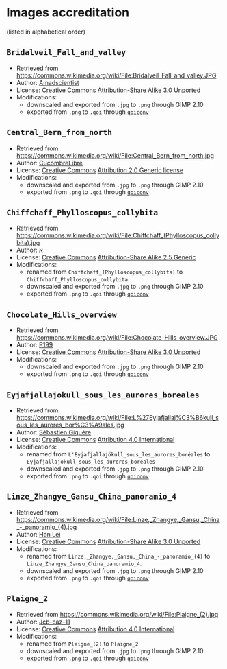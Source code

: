# Images accreditation

(listed in alphabetical order)

## `Bridalveil_Fall_and_valley`
* Retrieved from https://commons.wikimedia.org/wiki/File:Bridalveil_Fall_and_valley.JPG
* Author: [Amadscientist](https://commons.wikimedia.org/wiki/User:Amadscientist)
* License: [Creative Commons](https://en.wikipedia.org/wiki/en:Creative_Commons) [Attribution-Share Alike 3.0 Unported](https://creativecommons.org/licenses/by-sa/3.0/deed.en)
* Modifications:
  * downscaled and exported from `.jpg` to `.png` through GIMP 2.10
  * exported from `.png` to `.qoi` through [`qoiconv`](https://github.com/phoboslab/qoi/blob/master/qoiconv.c)

## `Central_Bern_from_north`
* Retrieved from https://commons.wikimedia.org/wiki/File:Central_Bern_from_north.jpg
* Author: [CucombreLibre](https://www.flickr.com/people/33200530@N04)
* License: [Creative Commons](https://en.wikipedia.org/wiki/en:Creative_Commons) [Attribution 2.0 Generic license](https://creativecommons.org/licenses/by/2.0/deed.en)
* Modifications:
  * downscaled and exported from `.jpg` to `.png` through GIMP 2.10
  * exported from `.png` to `.qoi` through [`qoiconv`](https://github.com/phoboslab/qoi/blob/master/qoiconv.c)

## `Chiffchaff_Phylloscopus_collybita`
* Retrieved from https://commons.wikimedia.org/wiki/File:Chiffchaff_(Phylloscopus_collybita).jpg
* Author: [א](https://commons.wikimedia.org/wiki/User:%D7%90)
* License: [Creative Commons](https://en.wikipedia.org/wiki/en:Creative_Commons) [Attribution-Share Alike 2.5 Generic](https://creativecommons.org/licenses/by-sa/2.5/deed.en)
* Modifications:
  * renamed from `Chiffchaff_(Phylloscopus_collybita)` to `Chiffchaff_Phylloscopus_collybita`.
  * downscaled and exported from `.jpg` to `.png` through GIMP 2.10
  * exported from `.png` to `.qoi` through [`qoiconv`](https://github.com/phoboslab/qoi/blob/master/qoiconv.c)

## `Chocolate_Hills_overview`
* Retrieved from https://commons.wikimedia.org/wiki/File:Chocolate_Hills_overview.JPG
* Author: [P199](https://commons.wikimedia.org/wiki/User:P199)
* License: [Creative Commons](https://en.wikipedia.org/wiki/en:Creative_Commons) [Attribution-Share Alike 3.0 Unported](https://creativecommons.org/licenses/by-sa/3.0/deed.en)
* Modifications:
  * downscaled and exported from `.jpg` to `.png` through GIMP 2.10
  * exported from `.png` to `.qoi` through [`qoiconv`](https://github.com/phoboslab/qoi/blob/master/qoiconv.c)

## `Eyjafjallajokull_sous_les_aurores_boreales`
* Retrieved from https://commons.wikimedia.org/wiki/File:L%27Eyjafjallaj%C3%B6kull_sous_les_aurores_bor%C3%A9ales.jpg
* Author: [Sébastien Giguère](https://commons.wikimedia.org/wiki/User:Thaumazein1)
* License: [Creative Commons](https://en.wikipedia.org/wiki/en:Creative_Commons) [Attribution 4.0 International](https://creativecommons.org/licenses/by/4.0/deed.en)
* Modifications:
  * renamed from `L'Eyjafjallajökull_sous_les_aurores_boréales` to `Eyjafjallajokull_sous_les_aurores_boreales`
  * downscaled and exported from `.jpg` to `.png` through GIMP 2.10
  * exported from `.png` to `.qoi` through [`qoiconv`](https://github.com/phoboslab/qoi/blob/master/qoiconv.c)

## `Linze_Zhangye_Gansu_China_panoramio_4`
* Retrieved from https://commons.wikimedia.org/wiki/File:Linze,_Zhangye,_Gansu,_China_-_panoramio_(4).jpg
* Author: [Han Lei](https://web.archive.org/web/20161027200109/http://www.panoramio.com/user/1540469?with_photo_id=102251104)
* License: [Creative Commons](https://en.wikipedia.org/wiki/en:Creative_Commons) [Attribution-Share Alike 3.0 Unported](https://creativecommons.org/licenses/by-sa/3.0/deed.en)
* Modifications:
  * renamed from `Linze,_Zhangye,_Gansu,_China_-_panoramio_(4)` to `Linze_Zhangye_Gansu_China_panoramio_4`.
  * downscaled and exported from `.jpg` to `.png` through GIMP 2.10
  * exported from `.png` to `.qoi` through [`qoiconv`](https://github.com/phoboslab/qoi/blob/master/qoiconv.c)

## `Plaigne_2`
* Retrieved from https://commons.wikimedia.org/wiki/File:Plaigne_(2).jpg
* Author: [Jcb-caz-11](https://commons.wikimedia.org/wiki/User:Jcb-caz-11)
* License: [Creative Commons](https://en.wikipedia.org/wiki/en:Creative_Commons) [Attribution 4.0 International](https://creativecommons.org/licenses/by/4.0/deed.en)
* Modifications:
  * renamed from `Plaigne_(2)` to `Plaigne_2`
  * downscaled and exported from `.jpg` to `.png` through GIMP 2.10
  * exported from `.png` to `.qoi` through [`qoiconv`](https://github.com/phoboslab/qoi/blob/master/qoiconv.c)
